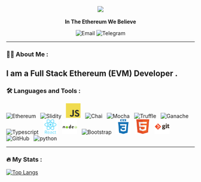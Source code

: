 <div id="header" align="center">
  <img src="https://thumbs.gfycat.com/EqualPowerfulKoodoo-size_restricted.gif" width="500"/>
  
  <p>
      <strong>
        In The Ethereum We Believe
      </strong>
  </p>
</div>

<div id="badges" align="center">
  <img src="https://img.shields.io/badge/email-poor123mn%40gmail.com-blue" alt="Email" title="poor123mn@gmail.com"/>
  <img src="https://img.shields.io/badge/telegram-https%3A%2F%2Ft.me%2FPooriaGg__eth-red" alt="Telegram" title="PooriaGg__eth"/>
</div>

---

### :man_technologist: About Me :
I am a Full Stack Ethereum (EVM) Developer .
---
### :hammer_and_wrench: Languages and Tools :
<div>
  <img src="https://simpleicons.org/icons/ethereum.svg" title="Ethereum" alt="Ethereum" width="40" height="40"/>&nbsp;&nbsp;
  <img src="https://cdn.jsdelivr.net/gh/devicons/devicon/icons/solidity/solidity-original.svg" title="Solidity (Love)!" alt="Slidity" width="40" height="40"/>&nbsp;&nbsp;
  <img src="https://github.com/devicons/devicon/blob/master/icons/javascript/javascript-original.svg" title="JavaScript" alt="JavaScript" width="40" height="40"/>&nbsp;&nbsp;
  <img src="https://simpleicons.org/icons/chai.svg" title="Chai" alt="Chai" width="40" height="40"/>&nbsp;&nbsp;
  <img src="https://simpleicons.org/icons/mocha.svg" title="Mocha" alt="Mocha" width="40" height="40"/>&nbsp;&nbsp;
  <img src="https://trufflesuite.com/img/truffle-logomark.svg" title="Truffle" alt="Truffle" width="40" height="40"/>&nbsp;&nbsp;
  <img src="https://trufflesuite.com/img/ganache-logomark.svg" title="Ganache" alt="Ganache" width="40" height="40"/>&nbsp;&nbsp;
  <img src="https://cdn.jsdelivr.net/gh/devicons/devicon/icons/typescript/typescript-original.svg" title="Typescript" alt="Typescript" width="40" height="40"/>&nbsp;&nbsp;
  <img src="https://github.com/devicons/devicon/blob/master/icons/react/react-original-wordmark.svg" title="React" alt="React" width="40" height="40"/>&nbsp;&nbsp;
  <img src="https://github.com/devicons/devicon/blob/master/icons/nodejs/nodejs-original-wordmark.svg" title="NodeJS" alt="NodeJS" width="40" height="40"/>&nbsp;&nbsp;
  <img src="https://cdn.jsdelivr.net/gh/devicons/devicon/icons/bootstrap/bootstrap-original-wordmark.svg" title="Bootstrap" alt="Bootstrap" width="40" height="40"/>&nbsp;&nbsp;
  <img src="https://github.com/devicons/devicon/blob/master/icons/css3/css3-plain-wordmark.svg"  title="CSS3" alt="CSS" width="40" height="40"/>&nbsp;&nbsp;
  <img src="https://github.com/devicons/devicon/blob/master/icons/html5/html5-original.svg" title="HTML5" alt="HTML" width="40" height="40"/>&nbsp;&nbsp;
  <img src="https://github.com/devicons/devicon/blob/master/icons/git/git-original-wordmark.svg" title="Git" alt="Git" width="40" height="40"/>&nbsp;&nbsp;
  <img src="https://cdn.jsdelivr.net/gh/devicons/devicon/icons/github/github-original-wordmark.svg" title="GitHub" alt="GitHub" width="40" height="40"/>&nbsp;&nbsp;
  <img src="https://cdn.jsdelivr.net/gh/devicons/devicon/icons/python/python-original.svg" title="python" alt="python" width="40" height="40"/>
</div>

---

### :fire: My Stats :
[![Top Langs](https://github-readme-stats.vercel.app/api/top-langs/?username=pooriagg&layout=compact&theme=vision-friendly-dark)](https://github.com/anuraghazra/github-readme-stats)
